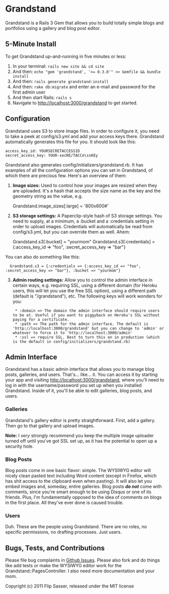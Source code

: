# Grandstand

Grandstand is a Rails 3 Gem that allows you to build totally simple blogs and portfolios using a gallery and blog post editor.

## 5-Minute Install

To get Grandstand up-and-running in five minutes or less:

1. In your terminal: `rails new site && cd site`
2. And then: `echo "gem 'grandstand', '>= 0.3.0'" >> Gemfile && bundle install`
3. And then: `rails generate grandstand:install`
4. And then: `rake db:migrate` and enter an e-mail and password for the first admin user
5. And then start Rails: `rails s`
6. Navigate to [http://localhost:3000/grandstand](http://localhost:3000/grandstand) to get started.

## Configuration

Grandstand uses S3 to store image files. In order to configure it, you need to take a peek at config/s3.yml and add your access keys there. Grandstand automatically generates this file for you. It should look like this:

	access_key_id: YOURSECRETACCESSID
	secret_access_key: YOUR-secRE/TACCe\ssKEy

Grandstand also generates config/initializers/grandstand.rb. It has examples of all the configuration options you can set in Grandstand, of which there are precious few. Here's an overview of them:

1. **Image sizes:** Used to control how your images are resized when they are uploaded. It's a hash
  that accepts the size name as the key and the geometry string as the value, e.g.

      Grandstand.image_sizes[:large] = '800x600#'

2. **S3 storage settings:** A Paperclip-style hash of S3 storage settings. You need to supply, at a
  minimum, a :bucket and a :credentials setting in order to upload images. Credentials will automatically
  be read from config/s3.yml, but you can override them as well. Ahem:

      Grandstand.s3[:bucket] = "yourmom"
      Grandstand.s3[:credentials] = {:access_key_id => "foo", :secret_access_key => "bar"}

  You can also do something like this:

      Grandstand.s3 = {:credentials => {:access_key_id => "foo", :secret_access_key => "bar"}, :bucket => "yourmom"}

3. **Admin routing settings:** Allow you to control the admin interface in certain ways, e.g. requiring SSL, using a
  different domain (for Heroku users, this will let you use the free SSL option), using a different path (default is
  "/grandstand"), etc. The following keys will work wonders for you:

		* :domain => The domain the admin interface should require users to be at. Useful if you want to piggyback on Heroku's SSL without paying for a certificate.
		* :path => The path for the admin interface. The default is 'http://localhost:3000/grandstand' but you can change to 'admin' or whatever to force it to 'http://localhost:3000/admin'
		* :ssl => require SSL. Best to turn this on in production (which is the default in config/initializers/grandstand.rb)

## Admin Interface

Grandstand has a basic admin interface that allows you to manage blog posts, galleries, and users. That's... like... it. You can access it by starting your app and visiting [http://localhost:3000/grandstand](http://localhost:3000/grandstand), where you'll need to log in with the username/password you set up when you installed Grandstand. Inside of it, you'll be able to edit galleries, blog posts, and users.

### Galleries

Grandstand's gallery editor is pretty straightforward. First, add a gallery. Then go to that gallery and upload images.

**Note:** I *very* strongly recommend you keep the multiple image uploader turned off until you've got SSL set up, as it has the potential to open up a security hole.

### Blog Posts

Blog posts come in one basic flavor: simple. The WYSIWYG editor will nicely clean pasted text including Word content (except in Firefox, which has shit access to the clipboard even when pasting). It will also let you embed images and, someday, entire galleries. Blog posts ***do not*** come with comments, since you're smart enough to be using Disqus or one of its friends. Plus, I'm fundamentally opposed to the idea of comments on blogs in the first place. All they've ever done is caused trouble.

### Users

Duh. These are the people using Grandstand. There are no roles, no specific permissions, no drafting processes. Just users.

## Bugs, Tests, and Contributions

Please file bug complaints in [Github Issues](http://github.com/flipsasser/grandstand/issues). Please also fork and do things like add tests or make the WYSIWYG editor work for the Grandstand::PagesController. I also need more documentation and your mom.


Copyright (c) 2011 Flip Sasser, released under the MIT license
